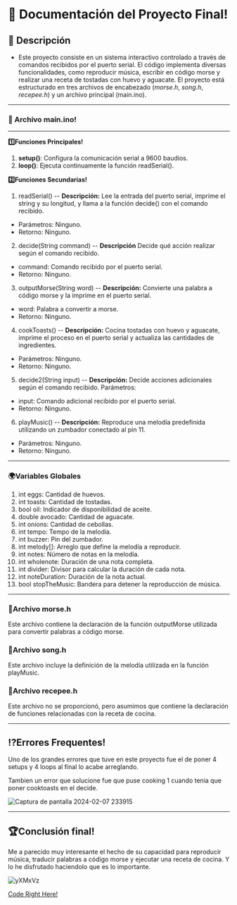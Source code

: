 # **💯 Documentación del Proyecto Final!**
## **📑 Descripción**
- Este proyecto consiste en un sistema interactivo controlado a través de comandos recibidos por el puerto serial. El código implementa diversas funcionalidades, como reproducir música, escribir en código morse y realizar una receta de tostadas con huevo y aguacate. El proyecto está estructurado en tres archivos de encabezado (*morse.h*, *song.h*, *recepee.h*) y un archivo principal (main.ino).

---

### **🎃 Archivo main.ino**!
---
**1️⃣Funciones Principales!**

1. **setup()**: Configura la comunicación serial a 9600 baudios.
2. **loop()**: Ejecuta continuamente la función readSerial().

**2️⃣Funciones Secundarias!**
1. readSerial()
-- **Descripción:** Lee la entrada del puerto serial, imprime el string y su longitud, y llama a la función decide() con el comando recibido.

- Parámetros: Ninguno.
- Retorno: Ninguno.
2. decide(String command)
-- **Descripción** Decide qué acción realizar según el comando recibido.

- command: Comando recibido por el puerto serial.
- Retorno: Ninguno.
3. outputMorse(String word)
-- **Descripción:** Convierte una palabra a código morse y la imprime en el puerto serial.

- word: Palabra a convertir a morse.
- Retorno: Ninguno.
4. cookToasts()
-- **Descripción:** Cocina tostadas con huevo y aguacate, imprime el proceso en el puerto serial y actualiza las cantidades de ingredientes.
- Parámetros: Ninguno.
- Retorno: Ninguno.
5. decide2(String input)
-- **Descripción:** Decide acciones adicionales según el comando recibido.
Parámetros:
- input: Comando adicional recibido por el puerto serial.
- Retorno: Ninguno.
6. playMusic()
-- **Descripción:** Reproduce una melodía predefinida utilizando un zumbador conectado al pin 11.
- Parámetros: Ninguno.
- Retorno: Ninguno.
---

### **​🌍​Variables Globales**
1. int eggs: Cantidad de huevos.
2. int toasts: Cantidad de tostadas.
3. bool oil: Indicador de disponibilidad de aceite.
4. double avocado: Cantidad de aguacate.
5. int onions: Cantidad de cebollas.
7. int tempo: Tempo de la melodía.
8. int buzzer: Pin del zumbador.
9. int melody[]: Arreglo que define la melodía a reproducir.
10. int notes: Número de notas en la melodía.
11. int wholenote: Duración de una nota completa.
12. int divider: Divisor para calcular la duración de cada nota.
13. int noteDuration: Duración de la nota actual.
14. bool stopTheMusic: Bandera para detener la reproducción de música.
---

### **🐒Archivo morse.h**
Este archivo contiene la declaración de la función outputMorse utilizada para convertir palabras a código morse.

### **🎼​Archivo song.h**
Este archivo incluye la definición de la melodía utilizada en la función playMusic.

### **🧾Archivo recepee.h**
Este archivo no se proporcionó, pero asumimos que contiene la declaración de funciones relacionadas con la receta de cocina.

---
## **​⁉️​Errores Frequentes!**

Uno de los grandes errores que tuve en este proyecto fue el de poner 4 setups y 4 loops al final lo acabe arreglando.

Tambien un error que solucione fue que puse cooking 1 cuando tenia que poner cooktoasts en el decide.


![Captura de pantalla 2024-02-07 233915](https://github.com/axckzz/J25-Progamming/assets/144990882/b7b77096-8248-4c40-a779-19d05123178a)

---
## ​​🏆​**Conclusión final!**
Me a parecido muy interesante el hecho de su capacidad para reproducir música, traducir palabras a código morse y ejecutar una receta de cocina. Y lo he disfrutado haciendolo que es lo importante.

![yXMxVz](https://github.com/axckzz/J25-Progamming/assets/144990882/4564183f-8e8e-429e-afde-f447066af9bd)



[Code Right Here!](https://github.com/axckzz/J25-Progamming/tree/main/arduino/Proyecto-Final-Arduino)

